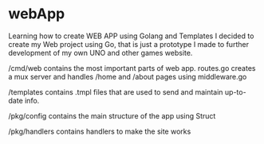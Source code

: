 # webApp
Learning how to create WEB APP using Golang and Templates
I decided to create my Web project using Go, that is just a prototype I made to further development of
my own UNO and other games website.

/cmd/web contains the most important parts of web app. routes.go creates a mux server and handles /home and /about pages using middleware.go

/templates contains .tmpl files that are used to send and maintain up-to-date info.

/pkg/config contains the main structure of the app using Struct

/pkg/handlers contains handlers to make the site works


